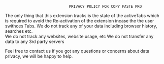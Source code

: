                                  PRIVACY POLICY FOR COPY PASTE PRO

The only thing that this extension tracks is the state of the activeTabs which is required to avoid the Re-activation of the extension incase the the user swithces Tabs.
We do not track any of your data including browser history, searches etc.  
We do not track any websites, website usage, etc
We do not transfer any data to any 3rd party servers

Feel free to contact us if you got any questions or concerns about data privacy, we will be happy to help.
